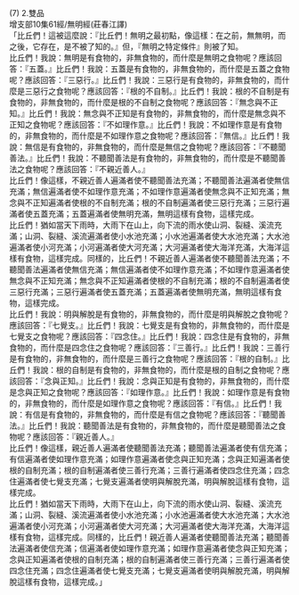 (7) 2.雙品  
增支部10集61經/無明經(莊春江譯)  
「比丘們！這被這麼說：『比丘們！無明之最初點，像這樣：在之前，無無明，而之後，它存在，是不被了知的。』但，『無明之特定條件』則被了知。  
比丘們！我說：無明是有食物的，非無食物的，而什麼是無明之食物呢？應該回答：『五蓋。』比丘們！我說：五蓋是有食物的，非無食物的，而什麼是五蓋之食物呢？應該回答：『三惡行。』比丘們！我說：三惡行是有食物的，非無食物的，而什麼是三惡行之食物呢？應該回答：『根的不自制。』比丘們！我說：根的不自制是有食物的，非無食物的，而什麼是根的不自制之食物呢？應該回答：『無念與不正知。』比丘們！我說：無念與不正知是有食物的，非無食物的，而什麼是無念與不正知之食物呢？應該回答：『不如理作意。』比丘們！我說：不如理作意是有食物的，非無食物的，而什麼是不如理作意之食物呢？應該回答：『無信。』比丘們！我說：無信是有食物的，非無食物的，而什麼是無信之食物呢？應該回答：『不聽聞善法。』比丘們！我說：不聽聞善法是有食物的，非無食物的，而什麼是不聽聞善法之食物呢？應該回答：『不親近善人。』  
比丘們！像這樣，不親近善人遍滿者使不聽聞善法充滿；不聽聞善法遍滿者使無信充滿；無信遍滿者使不如理作意充滿；不如理作意遍滿者使無念與不正知充滿；無念與不正知遍滿者使根的不自制充滿；根的不自制遍滿者使三惡行充滿；三惡行遍滿者使五蓋充滿；五蓋遍滿者使無明充滿，無明這樣有食物，這樣完成。  
比丘們！猶如當天下雨時，大雨下在山上，向下流的雨水使山洞、裂縫、溪流充滿；山洞、裂縫、溪流遍滿者使小水池充滿；小水池遍滿者使大水池充滿；大水池遍滿者使小河充滿；小河遍滿者使大河充滿；大河遍滿者使大海洋充滿，大海洋這樣有食物，這樣完成。同樣的，比丘們！不親近善人遍滿者使不聽聞善法充滿；不聽聞善法遍滿者使無信充滿；無信遍滿者使不如理作意充滿；不如理作意遍滿者使無念與不正知充滿；無念與不正知遍滿者使根的不自制充滿；根的不自制遍滿者使三惡行充滿；三惡行遍滿者使五蓋充滿；五蓋遍滿者使無明充滿，無明這樣有食物，這樣完成。  
比丘們！我說：明與解脫是有食物的，非無食物的，而什麼是明與解脫之食物呢？應該回答：『七覺支。』比丘們！我說：七覺支是有食物的，非無食物的，而什麼是七覺支之食物呢？應該回答：『四念住。』比丘們！我說：四念住是有食物的，非無食物的，而什麼是四念住之食物呢？應該回答：『三善行。』比丘們！我說：三善行是有食物的，非無食物的，而什麼是三善行之食物呢？應該回答：『根的自制。』比丘們！我說：根的自制是有食物的，非無食物的，而什麼是根的自制之食物呢？應該回答：『念與正知。』比丘們！我說：念與正知是有食物的，非無食物的，而什麼是念與正知之食物呢？應該回答：『如理作意。』比丘們！我說：如理作意是有食物的，非無食物的，而什麼是如理作意之食物呢？應該回答：『有信。』比丘們！我說：有信是有食物的，非無食物的，而什麼是有信之食物呢？應該回答：『聽聞善法。』比丘們！我說：聽聞善法是有食物的，非無食物的，而什麼是聽聞善法之食物呢？應該回答：『親近善人。』  
比丘們！像這樣，親近善人遍滿者使聽聞善法充滿；聽聞善法遍滿者使有信充滿；有信遍滿者使如理作意充滿；如理作意遍滿者使念與正知充滿；念與正知遍滿者使根的自制充滿；根的自制遍滿者使三善行充滿；三善行遍滿者使四念住充滿；四念住遍滿者使七覺支充滿；七覺支遍滿者使明與解脫充滿，明與解脫這樣有食物，這樣完成。  
比丘們！猶如當天下雨時，大雨下在山上，向下流的雨水使山洞、裂縫、溪流充滿；山洞、裂縫、溪流遍滿者使小水池充滿；小水池遍滿者使大水池充滿；大水池遍滿者使小河充滿；小河遍滿者使大河充滿；大河遍滿者使大海洋充滿，大海洋這樣有食物，這樣完成。同樣的，比丘們！親近善人遍滿者使聽聞善法充滿；聽聞善法遍滿者使信充滿；信遍滿者使如理作意充滿；如理作意遍滿者使念與正知充滿；念與正知遍滿者使根的自制充滿；根的自制遍滿者使三善行充滿；三善行遍滿者使四念住充滿；四念住遍滿者使七覺支充滿；七覺支遍滿者使明與解脫充滿，明與解脫這樣有食物，這樣完成。」  
  
  
